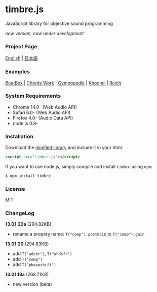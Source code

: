timbre.js
=========

JavaScript library for objective sound programming


_new version, now under development_


### Project Page ###
[English](http://mohayonao.github.com/timbre.js/) | [日本語](http://mohayonao.github.com/timbre.js/ja/)

### Examples ###
[BeatBox](http://mohayonao.github.com/timbre.js/beatbox.html) | [Chords Work](http://mohayonao.github.com/timbre.js/chord.html) | [Gymnopedie](http://mohayonao.github.com/timbre.js/satie.html) | [Khoomii](http://mohayonao.github.com/timbre.js/koomii.html) | [Reich](http://mohayonao.github.com/timbre.js/reich.html)

### System Requirements ###

* Chrome 14.0- (Web Audio API)
* Safari 6.0- (Web Audio API)
* Firefox 4.0- (Audio Data API)
* node.js 0.8-

### Installation ###

Download the [minified library](http://mohayonao.github.com/timbre.js/timbre.js) and include it in your html.

```html
<script src="timbre.js"></script>
```

If you want to use node.js, simply compile and install `timbre` using `npm`:

```bash
$ npm install timbre
```

### License ###

MIT

### ChangeLog ###
**13.01.20a** (294.82KB)
* rename a propery name: `T("comp").postGain` to `T("comp").gain`

**13.01.20** (294.83KB)
* add `T("adshr")`, `T("ahdsfr")`
* add `T("comp")`
* add `T("phaseshift")`

**13.01.18a** (268.71KB)
* new version (beta)
